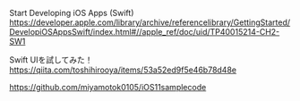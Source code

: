 

Start Developing iOS Apps (Swift)
https://developer.apple.com/library/archive/referencelibrary/GettingStarted/DevelopiOSAppsSwift/index.html#//apple_ref/doc/uid/TP40015214-CH2-SW1


Swift UIを試してみた！
https://qiita.com/toshihirooya/items/53a52ed9f5e46b78d48e


https://github.com/miyamotok0105/iOS11samplecode


